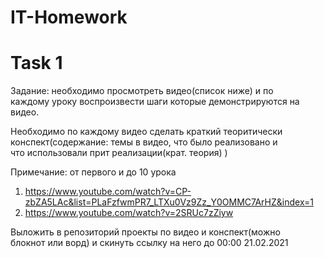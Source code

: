 # IT-Homework <br/>

# Task 1 <br/>
Задание: необходимо просмотреть видео(список ниже) и по <br/>
каждому уроку воспроизвести шаги которые демонстрируются на видео. <br/>

Необходимо по каждому видео сделать краткий теоритически <br/>
конспект(содержание: темы в видео, что было реализовано и <br/>
что использовали прит реализации(крат. теория) ) <br/>

Примечание: от первого и до 10 урока <br/>
1) https://www.youtube.com/watch?v=CP-zbZA5LAc&list=PLaFzfwmPR7_LTXu0Vz9Zz_Y0OMMC7ArHZ&index=1 <br/>   
2) https://www.youtube.com/watch?v=2SRUc7zZiyw <br/>

Выложить в репозиторий проекты по видео и конспект(можно <br/>
блокнот или ворд) и скинуть ссылку на него до 00:00 21.02.2021 <br/>
